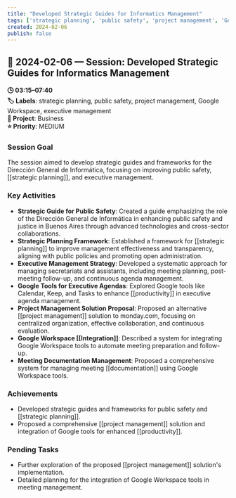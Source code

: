 ```yaml
---
title: "Developed Strategic Guides for Informatics Management"
tags: ['strategic planning', 'public safety', 'project management', 'Google Workspace', 'executive management']
created: 2024-02-06
publish: false
---
```


## 📅 2024-02-06 — Session: Developed Strategic Guides for Informatics Management

**🕒 03:15–07:40**  
**🏷️ Labels**: strategic planning, public safety, project management, Google Workspace, executive management  
**📂 Project**: Business  
**⭐ Priority**: MEDIUM  


### Session Goal
The session aimed to develop strategic guides and frameworks for the Dirección General de Informática, focusing on improving public safety, [[strategic planning]], and executive management.

### Key Activities
- **Strategic Guide for Public Safety**: Created a guide emphasizing the role of the Dirección General de Informática in enhancing public safety and justice in Buenos Aires through advanced technologies and cross-sector collaborations.
- **Strategic Planning Framework**: Established a framework for [[strategic planning]] to improve management effectiveness and transparency, aligning with public policies and promoting open administration.
- **Executive Management Strategy**: Developed a systematic approach for managing secretariats and assistants, including meeting planning, post-meeting follow-up, and continuous agenda management.
- **Google Tools for Executive Agendas**: Explored Google tools like Calendar, Keep, and Tasks to enhance [[productivity]] in executive agenda management.
- **Project Management Solution Proposal**: Proposed an alternative [[project management]] solution to monday.com, focusing on centralized organization, effective collaboration, and continuous evaluation.
- **Google Workspace [[Integration]]**: Described a system for integrating Google Workspace tools to automate meeting preparation and follow-up.
- **Meeting Documentation Management**: Proposed a comprehensive system for managing meeting [[documentation]] using Google Workspace tools.

### Achievements
- Developed strategic guides and frameworks for public safety and [[strategic planning]].
- Proposed a comprehensive [[project management]] solution and integration of Google tools for enhanced [[productivity]].

### Pending Tasks
- Further exploration of the proposed [[project management]] solution's implementation.
- Detailed planning for the integration of Google Workspace tools in meeting management.
